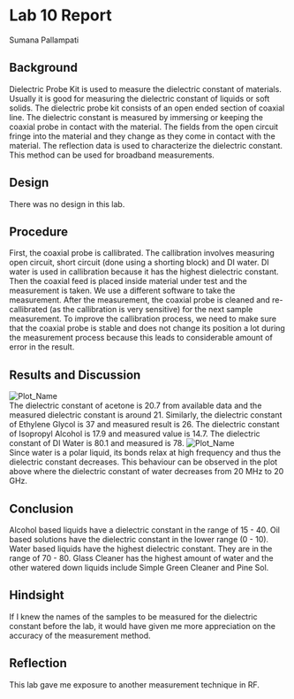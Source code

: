 # Lab 10 Report
Sumana Pallampati

## Background
Dielectric Probe Kit is used to measure the dielectric constant of materials. Usually it is good for measuring the dielectric constant of liquids or soft solids. The dielectric probe kit consists of an open ended section of coaxial line. The dielectric constant is measured by immersing or keeping the coaxial probe in contact with the material. The fields from the open circuit fringe into the material and they change as they come in contact with the material. The reflection data is used to characterize the dielectric constant. This method can be used for broadband measurements.

## Design
There was no design in this lab.

## Procedure
First, the coaxial probe is callibrated. The callibration involves measuring open circuit, short circuit (done using a shorting block) and DI water. DI water is used in callibration because it has the highest dielectric constant. Then the coaxial feed is placed inside material under test and the measurement is taken. We use a different software to take the measurement. After the measurement, the coaxial probe is cleaned and re-callibrated (as the callibration is very sensitive) for the next sample measurement. To improve the callibration process, we need to make sure that the coaxial probe is stable and does not change its position a lot during the measurement process because this leads to considerable amount of error in the result.

## Results and Discussion
![Plot_Name](https://github.com/CourseReps/ECEN452-Spring2016/blob/master/Students/sumana-pallampati/Lab10/eps_r.png) <br>
The dielectric constant of acetone is 20.7 from available data and the measured dielectric constant is around 21. Similarly, the dielectric constant of Ethylene Glycol is 37 and measured result is 26. The dielectric constant of Isopropyl Alcohol is 17.9 and measured value is 14.7. The dielectric constant of DI Water is 80.1 and measured is 78. 
![Plot_Name](https://github.com/CourseReps/ECEN452-Spring2016/blob/master/Students/sumana-pallampati/Lab10/DI_water.png) <br>
Since water is a polar liquid, its bonds relax at high frequency and thus the dielectric constant decreases. This behaviour can be observed in the plot above where the dielectric constant of water decreases from 20 MHz to 20 GHz.

## Conclusion
Alcohol based liquids have a dielectric constant in the range of 15 - 40. Oil based solutions have the dielectric constant in the lower range (0 - 10). Water based liquids have the highest dielectric constant. They are in the range of 70 - 80. Glass Cleaner has the highest amount of water and the other watered down liquids include Simple Green Cleaner and Pine Sol.

## Hindsight
If I knew the names of the samples to be measured for the dielectric constant before the lab, it would have given me more appreciation on the accuracy of the measurement method.

## Reflection
This lab gave me exposure to another measurement technique in RF.
